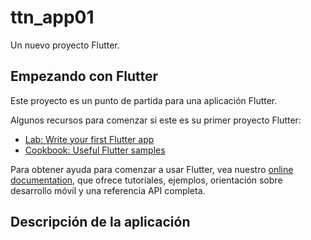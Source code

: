 # ttn_app01

Un nuevo proyecto Flutter.

## Empezando con Flutter

Este proyecto es un punto de partida para una aplicación Flutter.

Algunos recursos para comenzar si este es su primer proyecto Flutter:

- [Lab: Write your first Flutter app](https://flutter.dev/docs/get-started/codelab)
- [Cookbook: Useful Flutter samples](https://flutter.dev/docs/cookbook)

Para obtener ayuda para comenzar a usar Flutter, vea nuestro
[online documentation](https://flutter.dev/docs), que ofrece tutoriales,
ejemplos, orientación sobre desarrollo móvil y una referencia API completa.

## Descripción de la aplicación 






